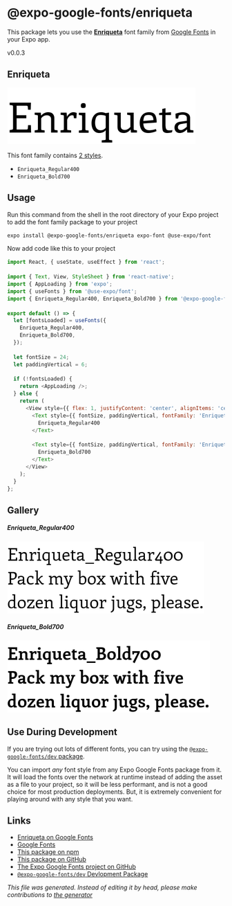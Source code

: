 # @expo-google-fonts/enriqueta

This package lets you use the [**Enriqueta**](https://fonts.google.com/specimen/Enriqueta) font family from [Google Fonts](https://fonts.google.com/) in your Expo app.

v0.0.3

## Enriqueta

![Enriqueta](./font-family.png)

This font family contains [2 styles](#gallery).

- `Enriqueta_Regular400`
- `Enriqueta_Bold700`

## Usage

Run this command from the shell in the root directory of your Expo project to add the font family package to your project
```sh
expo install @expo-google-fonts/enriqueta expo-font @use-expo/font
```

Now add code like this to your project
```js
import React, { useState, useEffect } from 'react';

import { Text, View, StyleSheet } from 'react-native';
import { AppLoading } from 'expo';
import { useFonts } from '@use-expo/font';
import { Enriqueta_Regular400, Enriqueta_Bold700 } from '@expo-google-fonts/enriqueta';

export default () => {
  let [fontsLoaded] = useFonts({
    Enriqueta_Regular400,
    Enriqueta_Bold700,
  });

  let fontSize = 24;
  let paddingVertical = 6;

  if (!fontsLoaded) {
    return <AppLoading />;
  } else {
    return (
      <View style={{ flex: 1, justifyContent: 'center', alignItems: 'center' }}>
        <Text style={{ fontSize, paddingVertical, fontFamily: 'Enriqueta_Regular400' }}>
          Enriqueta_Regular400
        </Text>

        <Text style={{ fontSize, paddingVertical, fontFamily: 'Enriqueta_Bold700' }}>
          Enriqueta_Bold700
        </Text>
      </View>
    );
  }
};

```

## Gallery

##### Enriqueta_Regular400
![Enriqueta_Regular400](./8efdf359579cbd9731b621eb32ddd55b3311bb4f3efe2479e1b87a731deb2b3f.ttf.png)

##### Enriqueta_Bold700
![Enriqueta_Bold700](./75092b77ab687551bb7a93707771fa18a40ebfe0621befe7dbaca438b8a8c954.ttf.png)


## Use During Development

If you are trying out lots of different fonts, you can try using the [`@expo-google-fonts/dev` package](https://www.npmjs.com/package/@expo-google-fonts/dev).

You can import *any* font style from any Expo Google Fonts package from it. It will load the fonts
over the network at runtime instead of adding the asset as a file to your project, so it will be 
less performant, and is not a good choice for most production deployments. But, it is extremely convenient
for playing around with any style that you want.

## Links

- [Enriqueta on Google Fonts](https://fonts.google.com/specimen/Enriqueta)
- [Google Fonts](https://fonts.google.com/)
- [This package on npm](https://www.npmjs.com/package/@expo-google-fonts/enriqueta)
- [This package on GitHub](https://github.com/expo/google-fonts/tree/master/font-packages/enriqueta)
- [The Expo Google Fonts project on GitHub](https://github.com/expo/google-fonts)
- [`@expo-google-fonts/dev` Devlopment Package](https://github.com/expo/google-fonts/tree/master/font-packages/dev)


*This file was generated. Instead of editing it by head, please make contributions to [the generator](https://github.com/expo/google-fonts/tree/master/packages/generator)*
